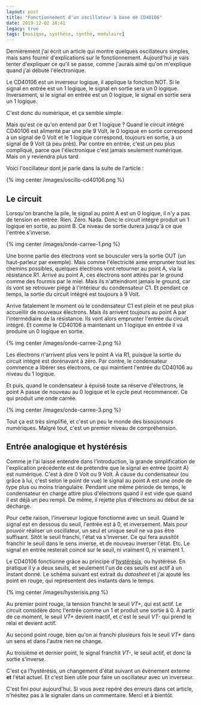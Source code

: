 ```yaml
---
layout: post
title: "Fonctionnement d'un oscillateur à base de CD40106"
date: 2019-12-02 20:41
legacy: true
tags: [musique, synthèse, synthé, modulaire]
---
```


Dernièrement j'ai écrit un article qui montre quelques oscillateurs simples,
mais sans fournir d'explications sur le fonctionnement.  Aujourd'hui je vais
tenter d'expliquer ce qu'il se passe, comme j'aurais aimé qu'on m'explique
quand j'ai débuté l'électronique.

Le CD40106 est un inverseur logique, il applique la fonction NOT. Si le signal
en entrée est un 1 logique, le signal en sortie sera un 0 logique. Inversement,
si le signal en entrée est un 0 logique, le signal en sortie sera un 1 logique.

C'est donc du numérique, et ça semble simple.

Mais qu'est ce qu'on entend par 0 et 1 logique ?
Quand le circuit intégré CD40106 est alimenté par une pile 9
Volt, le 0 logique en sortie correspond à un signal de 0 Volt et le 1 logique
correspond, toujours en sortie, à un signal de 9 Volt (à peu près).  Par contre en entrée,
c'est un peu plus compliqué, parce que l'électronique c'est jamais seulement
numérique. Mais on y reviendra plus tard.

Voici l'oscillateur dont je parle dans la suite de l'article :

{% img center /images/oscillo-cd40106.png %}

<!-- more -->

## Le circuit

Lorsqu'on branche la pile, le signal au point A est un 0 logique, il n'y a pas
de tension en entrée. Rien. Zéro. Nada. Donc le circuit intégré produit un 1 logique en sortie, au point B.
Ce niveau de sortie durera jusqu'à ce que l'entrée s'inverse.

{% img center /images/onde-carree-1.png %}

Une bonne partie des électrons vont se bousculer vers la sortie OUT (un haut-parleur par exemple). Mais comme l'électricité aime
emprunter tout les chemins possibles, quelques électrons vont retourner au point A, via la résistance R1.
Arrivé au point A, ces électrons sont attirés par le ground comme des fourmis par le miel.
Mais ils n'atteindront jamais le ground, car ils vont se retrouver piégé à l'intérieur du condensateur C1.
Et pendant ce temps, la sortie du circuit intégré est toujours à 9 Volt.

Arrive fatalement le moment où le condensateur C1 est plein et ne peut plus
accueillir de nouveaux électrons. Mais ils arrivent toujours au point A par
l'intermédiaire de la résistance. Ils vont alors emprunter l'entrée du circuit
intégré. Et comme le CD40106 a maintenant un 1 logique en entrée il va produire
un 0 logique en sortie.

{% img center /images/onde-carree-2.png %}

Les électrons n'arrivent plus vers le point A via R1, puisque la sortie du
circuit intégré est dorénavant à zéro. Par contre, le condensateur commence
a libérer ses électrons, ce qui maintient l'entrée du CD40106 au niveau du
1 logique.

Et puis, quand le condensateur à épuisé toute sa réserve d'électrons, le point A
passe de nouveau au 0 logique et le cycle peut recommencer. Ce qui produit une
onde carrée.

{% img center /images/onde-carree-3.png %}

Tout ça est très simplifié, et c'est un peu le monde des bisousnours numériques.
Malgré tout, c'est un premier niveau de compréhension.

## Entrée analogique et hystérésis

Comme je l'ai laissé entendre dans l'introduction, la grande simplification de
l'explication précédente est de prétendre que le signal en entrée (point A) est
numérique. C'est à dire 0 Volt ou 9 Volt. À cause du condensateur (ou grâce à
lui, c'est selon le point de vue) le signal au point A est une onde de type plus ou moins
triangulaire.  Pendant une même période de temps, le condensateur en charge
attire plus d'électrons quand il est vide que quand il est déjà un peu rempli.
De même, il rejette plus d'électrons au début de sa décharge.

Pour cette raison, l'inverseur logique fonctionne avec un seuil. Quand le signal est
en dessous du seuil, l'entrée est à 0, et inversement. Mais pour pouvoir
réaliser un oscillateur, un seul et unique seuil ne va pas être suffisant.
Sitôt le seuil franchi, l'état va s'inverser. Ce qui fera aussitôt franchir le
seuil dans le sens inverse, et de nouveau inverser l'état. Etc. Le signal en
entrée resterait coincé sur le seuil, ni vraiment 0, ni vraiment 1.

Le CD40106 fonctionne grâce au principe
d'[hystérésis](https://fr.wikipedia.org/wiki/Hyst%C3%A9r%C3%A9sis), ou hystérèse.
En pratique il y a deux seuils, et seulement l'un de ces seuils est actif à un
instant donné. Le schéma suivant est extrait du *datasheet* et j'ai ajouté les
point en rouge, qui représentent des instants dans le temps.

{% img center /images/hysterisis.png %}

Au premier point rouge, la tension franchit le seuil *VT+*, qui est actif. Le circuit
considère donc l'entrée comme un 1 et produit une sortie à 0. À partir de ce
moment, le seuil *VT+* devient inactif, et c'est le seuil *VT-* qui prend le relai et devient actif.

Au second point rouge, bien qu'on ai franchi plusieurs fois le seuil *VT+* dans
un sens et dans l'autre rien ne change.

Au troisième et dernier point, le signal franchit *VT-*, le seuil actif, et
donc la sortie s'inverse.

C'est ça l'hystérésis, un changement d'état suivant un évènement externe **et** l'état actuel.
Et c'est bien utile pour faire un oscillateur avec un inverseur.

C'est fini pour aujourd'hui. Si vous avez repéré des erreurs dans cet article, n'hésitez pas à le signaler dans un commentaire. Merci et à bientôt.
